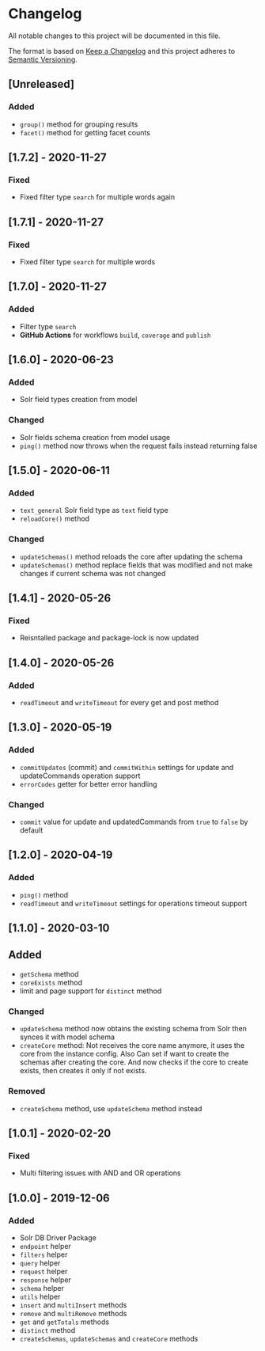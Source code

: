 # Changelog

All notable changes to this project will be documented in this file.

The format is based on [Keep a Changelog](http://keepachangelog.com/en/1.0.0/)
and this project adheres to [Semantic Versioning](http://semver.org/spec/v2.0.0.html).

## [Unreleased]
### Added
- `group()` method for grouping results
- `facet()` method for getting facet counts

## [1.7.2] - 2020-11-27
### Fixed
- Fixed filter type `search` for multiple words again

## [1.7.1] - 2020-11-27
### Fixed
- Fixed filter type `search` for multiple words

## [1.7.0] - 2020-11-27
### Added
- Filter type `search`
- **GitHub Actions**  for workflows `build`, `coverage` and `publish`

## [1.6.0] - 2020-06-23
### Added
- Solr field types creation from model

### Changed
- Solr fields schema creation from model usage
- `ping()` method now throws when the request fails instead returning false

## [1.5.0] - 2020-06-11
### Added
- `text_general` Solr field type as `text` field type
- `reloadCore()` method

### Changed
- `updateSchemas()` method reloads the core after updating the schema
- `updateSchemas()` method replace fields that was modified and not make changes if current schema was not changed

## [1.4.1] - 2020-05-26
### Fixed
- Reisntalled package and package-lock is now updated

## [1.4.0] - 2020-05-26
### Added
- `readTimeout` and `writeTimeout` for every get and post method

## [1.3.0] - 2020-05-19
### Added
- `commitUpdates` (commit) and `commitWithin` settings for update and updateCommands operation support
- `errorCodes` getter for better error handling

### Changed
- `commit` value for update and updatedCommands from `true` to `false` by default

## [1.2.0] - 2020-04-19
### Added
- `ping()` method
- `readTimeout` and `writeTimeout` settings for operations timeout support

## [1.1.0] - 2020-03-10
## Added
- `getSchema` method
- `coreExists` method
- limit and page support for `distinct` method

### Changed
- `updateSchema` method now obtains the existing schema from Solr then synces it with model schema
- `createCore` method: Not receives the core name anymore, it uses the core from the instance config.
	Also Can set if want to create the schemas after creating the core.
	And now checks if the core to create exists, then creates it only if not exists.

### Removed
- `createSchema` method, use `updateSchema` method instead

## [1.0.1] - 2020-02-20
### Fixed
- Multi filtering issues with AND and OR operations

## [1.0.0] - 2019-12-06
### Added
- Solr DB Driver Package
- `endpoint` helper
- `filters` helper
- `query` helper
- `request` helper
- `response` helper
- `schema` helper
- `utils` helper
- `insert` and `multiInsert` methods
- `remove` and `multiRemove` methods
- `get` and `getTotals` methods
- `distinct` method
- `createSchemas`, `updateSchemas` and `createCore` methods